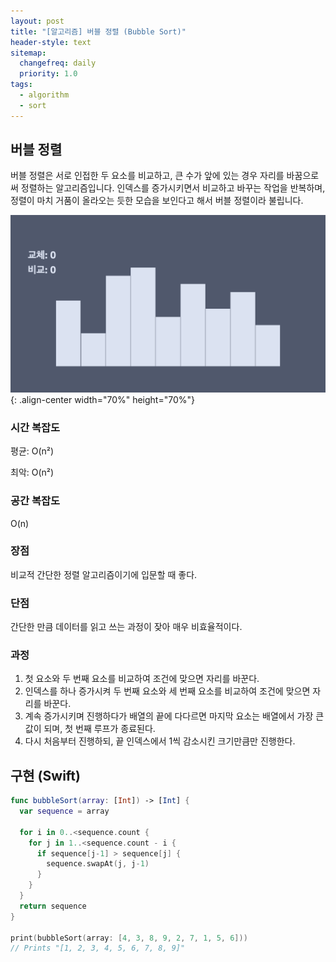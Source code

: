 ```yaml
---
layout: post
title: "[알고리즘] 버블 정렬 (Bubble Sort)"
header-style: text
sitemap:
  changefreq: daily
  priority: 1.0
tags:
  - algorithm
  - sort
---
```


## 버블 정렬

버블 정렬은 서로 인접한 두 요소를 비교하고, 큰 수가 앞에 있는 경우 자리를 바꿈으로써 정렬하는 알고리즘입니다. 인덱스를 증가시키면서 비교하고 바꾸는 작업을 반복하며, 정렬이 마치 거품이 올라오는 듯한 모습을 보인다고 해서 버블 정렬이라 불립니다.

![bubble sort](/img/in-post/algorithm/sort/bubble_sort.gif){: .align-center width="70%" height="70%"}

### 시간 복잡도

평균: O(n²)

최악: O(n²)

### 공간 복잡도

O(n)

### 장점

비교적 간단한 정렬 알고리즘이기에 입문할 때 좋다.

### 단점

간단한 만큼 데이터를 읽고 쓰는 과정이 잦아 매우 비효율적이다.

### 과정

1. 첫 요소와 두 번째 요소를 비교하여 조건에 맞으면 자리를 바꾼다.
2. 인덱스를 하나 증가시켜 두 번째 요소와 세 번째 요소를 비교하여 조건에 맞으면 자리를 바꾼다.
3. 계속 증가시키며 진행하다가 배열의 끝에 다다르면 마지막 요소는 배열에서 가장 큰 값이 되며, 첫 번째 루프가 종료된다.
4. 다시 처음부터 진행하되, 끝 인덱스에서 1씩 감소시킨 크기만큼만 진행한다.

## 구현 (Swift)

```swift
func bubbleSort(array: [Int]) -> [Int] {
  var sequence = array

  for i in 0..<sequence.count {
    for j in 1..<sequence.count - i {
      if sequence[j-1] > sequence[j] {
        sequence.swapAt(j, j-1)
      }
    }
  }
  return sequence
}

print(bubbleSort(array: [4, 3, 8, 9, 2, 7, 1, 5, 6]))
// Prints "[1, 2, 3, 4, 5, 6, 7, 8, 9]"
```
